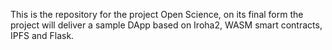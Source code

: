 This is the repository for the project Open Science, on its final form the project will deliver a sample DApp based on Iroha2, WASM smart contracts, IPFS and Flask.
